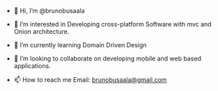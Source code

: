 - 👋 Hi, I’m @brunobusaala
- 👀 I’m interested in Developing cross-platform  Software with mvc and Onion architecture.
- 🌱 I’m currently learning Domain Driven Design
- 💞️ I’m looking to collaborate on developing mobile and web based applications. 

- 📫 How to reach me Email: brunobusaala@gmail.com 


<!---
brunobusaala/brunobusaala is a ✨ special ✨ repository because its `README.md` (this file) appears on your GitHub profile.
You can click the Preview link to take a look at your changes.
--->
